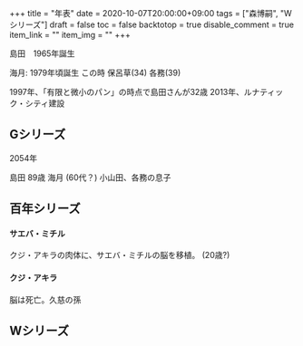+++
title = "年表"
date = 2020-10-07T20:00:00+09:00
tags = ["森博嗣", "Wシリーズ"]
draft = false
toc = false
backtotop = true
disable_comment = true
item_link = ""
item_img = ""
+++

島田　1965年誕生

海月: 1979年頃誕生
この時
保呂草(34)
各務(39)


 
1997年、「有限と微小のパン」の時点で島田さんが32歳
2013年、ルナティック・シティ建設





## Gシリーズ
2054年

島田 89歳
海月 (60代？) 小山田、各務の息子



## 百年シリーズ
#### サエバ・ミチル
クジ・アキラの肉体に、サエバ・ミチルの脳を移植。 (20歳?)

#### クジ・アキラ
脳は死亡。久慈の孫

## Wシリーズ
